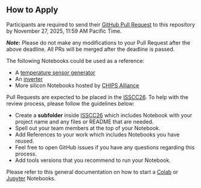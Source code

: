 ## How to Apply
Participants are required to send their [GitHub Pull Request](https://docs.github.com/en/pull-requests/collaborating-with-pull-requests/proposing-changes-to-your-work-with-pull-requests/about-pull-requests) to this repository by November 27, 2025, 11:59 AM Pacific Time. 

**_Note_:** Please do not make any modifications to your Pull Request after the above deadline. All PRs will be merged after the deadline is passed.

The following Notebooks could be used as a reference:
  - A [temperature sensor generator](https://github.com/idea-fasoc/OpenFASOC/blob/main/docs/source/notebooks/temp-sense-gen/temp_sense_genCollab.ipynb)
  - An [inverter](https://developers.google.com/silicon/guides/digital-inverter-openlane)
  - More silicon Notebooks hosted by [CHIPS Alliance](https://github.com/chipsalliance/silicon-notebooks)

Pull Requests are expected to be placed in the [ISSCC26](ISSCC26). To help with the review process, please follow the guidelines below:
  - Create a **subfolder** inside [ISSCC26](ISSCC26) which includes Notebook with your project name and any files or README that are needed.
  - Spell out your team members at the top of your Notebook.
  - Add References to your work which includes Notebooks you have reused.
  - Feel free to open GitHub issues if you have any questions regarding this process.
  - Add tools versions that you recommend to run your Notebook.




Please refer to this general documentation on how to start a [Colab](https://colab.research.google.com/) or [Jupyter](https://jupyter-notebook.readthedocs.io/) Notebooks.
